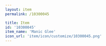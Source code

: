 ```yaml
---
layout: item
permalink: /10300045

title: Item
id: '10300045'
item_name: 'Manic Glee'
icon_url: 'item/icon/customize/10300045.png'
---
```

